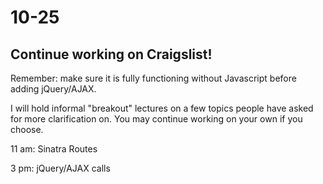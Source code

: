 # 10-25

## Continue working on Craigslist!
Remember: make sure it is fully functioning without Javascript before adding jQuery/AJAX.


I will hold informal "breakout" lectures on a few topics people have asked for more clarification on. You may continue working on your own if you choose.

11 am: Sinatra Routes

3 pm: jQuery/AJAX calls
